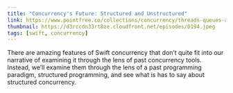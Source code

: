 ```yaml
---
title: "Concurrency's Future: Structured and Unstructured"
link: https://www.pointfree.co/collections/concurrency/threads-queues-and-tasks/ep194-concurrency-s-future-structured-and-unstructured
thumbnail: https://d3rccdn33rt8ze.cloudfront.net/episodes/0194.jpeg
tags: [swift, concurrency]
---
```


There are amazing features of Swift concurrency that don’t quite fit into our narrative of examining it through the lens of past concurrency tools. Instead, we’ll examine them through the lens of a past programming paradigm, structured programming, and see what is has to say about structured concurrency.
